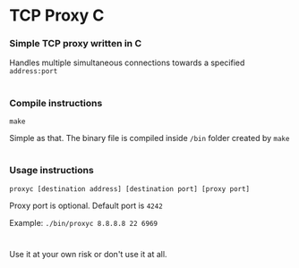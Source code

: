 # TCP Proxy C

### Simple TCP proxy written in C
Handles multiple simultaneous connections towards a specified `address:port`
#
### Compile instructions
```
make
```
Simple as that. The binary file is compiled inside `/bin` folder created by `make`
#
### Usage instructions
```
proxyc [destination address] [destination port] [proxy port]
```
Proxy port is optional. Default port is `4242`

Example: `./bin/proxyc 8.8.8.8 22 6969`
#
Use it at your own risk or don't use it at all.